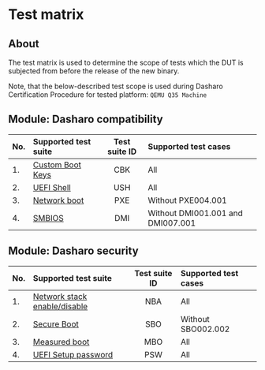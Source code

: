 # Test matrix

## About

The test matrix is used to determine the scope of tests which the DUT is
subjected from before the release of the new binary.

Note, that the below-described test scope is used during Dasharo Certification
Procedure for tested platform: `QEMU Q35 Machine`

## Module: Dasharo compatibility

| No.  | Supported test suite                              | Test suite ID | Supported test cases                 |
|:-----|:--------------------------------------------------|:-------------:|:-------------------------------------|
| 1.   | [Custom Boot Keys][CBK]                           | CBK           | All                                  |
| 2.   | [UEFI Shell][USH]                                 | USH           | All                                  |
| 3.   | [Network boot][PXE]                               | PXE           | Without PXE004.001                   |
| 4.   | [SMBIOS][DMI]                                     | DMI           | Without DMI001.001 and DMI007.001    |

[CBK]: ../../unified-test-documentation/dasharo-compatibility/303-custom-boot-menu-key.md
[USH]: ../../unified-test-documentation/dasharo-compatibility/30P-uefi-shell.md
[PXE]: ../../unified-test-documentation/dasharo-compatibility/315-network-boot.md
[DMI]: ../../unified-test-documentation/dasharo-compatibility/31L-smbios.md

## Module: Dasharo security

| No.  | Supported test suite                              | Test suite ID | Supported test cases                 |
|:-----|:--------------------------------------------------|:-------------:|:-------------------------------------|
| 1.   | [Network stack enable/disable][NBA]               | NBA           | All                                  |
| 2.   | [Secure Boot][SBO]                                | SBO           | Without SBO002.002                   |
| 3.   | [Measured boot][MBO]                              | MBO           | All                                  |
| 4.   | [UEFI Setup password][PSW]                        | PSW           | All                                  |

[NBA]: ../../unified-test-documentation/dasharo-security/20T-network-boot.md
[SBO]: ../../unified-test-documentation/dasharo-security/206-secure-boot.md
[MBO]: ../../unified-test-documentation/dasharo-security/203-measured-boot.md
[PSW]: ../../unified-test-documentation/dasharo-security/20R-uefi-setup-password.md
